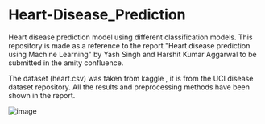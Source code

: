 # Heart-Disease_Prediction
Heart disease prediction model using different classification models.
This repository is made as a reference to the report "Heart disease prediction using Machine Learning" by Yash Singh and Harshit Kumar Aggarwal to be submitted in the amity confluence.

The dataset (heart.csv) was taken from kaggle , it is from the UCI disease dataset repository.
All the results and preprocessing methods have been shown in the report.

![image](https://github.com/Yash-29-10-2003/Heart-Disease_Prediction/assets/89728102/828d52dd-c1aa-488c-aec7-13e241bb5b7f)
